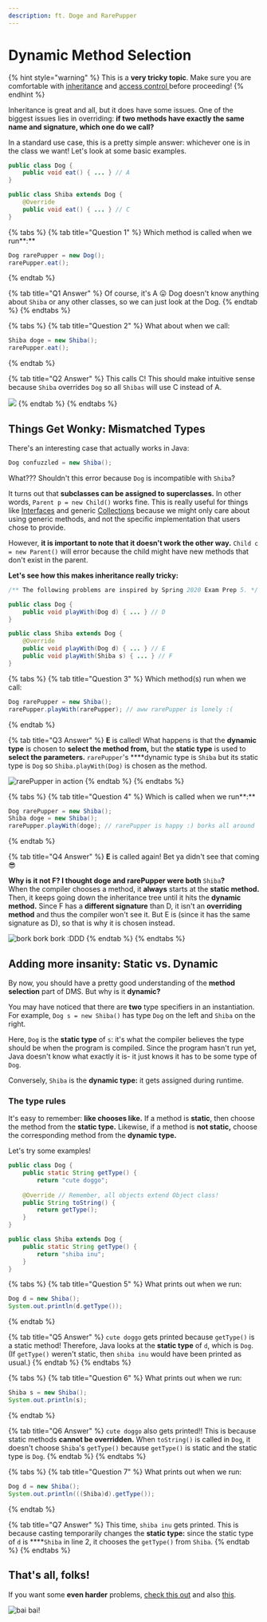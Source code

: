 ```yaml
---
description: ft. Doge and RarePupper
---
```


# Dynamic Method Selection

{% hint style="warning" %}
This is a **very tricky topic**. Make sure you are comfortable with [inheritance](inheritance.md) and [access control ](access-control.md)before proceeding!
{% endhint %}

Inheritance is great and all, but it does have some issues. One of the biggest issues lies in overriding: **if two methods have exactly the same name and signature, which one do we call?**

In a standard use case, this is a pretty simple answer: whichever one is in the class we want! Let's look at some basic examples.

```java
public class Dog {
    public void eat() { ... } // A
}

public class Shiba extends Dog {
    @Override
    public void eat() { ... } // C
}
```

{% tabs %}
{% tab title="Question 1" %}
Which method is called when we run**:**

```java
Dog rarePupper = new Dog();
rarePupper.eat();
```
{% endtab %}

{% tab title="Q1 Answer" %}
Of course, it's A 😛 Dog doesn't know anything about `Shiba` or any other classes, so we can just look at the Dog.
{% endtab %}
{% endtabs %}

{% tabs %}
{% tab title="Question 2" %}
What about when we call:

```java
Shiba doge = new Shiba();
rarePupper.eat();
```
{% endtab %}

{% tab title="Q2 Answer" %}
This calls C! This should make intuitive sense because `Shiba` overrides `Dog` so all `Shibas` will use C instead of A.

![](../.gitbook/assets/image%20%2884%29.png)
{% endtab %}
{% endtabs %}

## Things Get Wonky: Mismatched Types

There's an interesting case that actually works in Java:

```java
Dog confuzzled = new Shiba();
```

What??? Shouldn't this error because `Dog` is incompatible with `Shiba`? 

It turns out that **subclasses can be assigned to superclasses.** In other words, `Parent p = new Child()` works fine. This is really useful for things like [Interfaces](inheritance.md#interfaces) and generic [Collections](../abstract-data-types/collections/) because we might only care about using generic methods, and not the specific implementation that users chose to provide.

However, **it is important to note that it doesn't work the other way.** `Child c = new Parent()` will error because the child might have new methods that don't exist in the parent.

**Let's see how this makes inheritance really tricky:**

```java
/** The following problems are inspired by Spring 2020 Exam Prep 5. */

public class Dog {
    public void playWith(Dog d) { ... } // D
}

public class Shiba extends Dog {
    @Override
    public void playWith(Dog d) { ... } // E
    public void playWith(Shiba s) { ... } // F
}
```

{% tabs %}
{% tab title="Question 3" %}
Which method\(s\) run when we call:

```java
Dog rarePupper = new Shiba();
rarePupper.playWith(rarePupper); // aww rarePupper is lonely :(
```
{% endtab %}

{% tab title="Q3 Answer" %}
**E** is called! What happens is that the **dynamic type** is chosen to **select the method from,** but the **static type** is used to **select the parameters.** `rarePupper`'s ****dynamic type is `Shiba` but its static type is `Dog` so `Shiba.playWith(Dog)` is chosen as the method.

![rarePupper in action](../.gitbook/assets/image%20%282%29.png)
{% endtab %}
{% endtabs %}

{% tabs %}
{% tab title="Question 4" %}
Which is called when we run**:**

```java
Dog rarePupper = new Shiba();
Shiba doge = new Shiba();
rarePupper.playWith(doge); // rarePupper is happy :) borks all around
```
{% endtab %}

{% tab title="Q4 Answer" %}
**E** is called again! Bet ya didn't see that coming 😎

**Why is it not F? I thought doge and rarePupper were both** `Shiba`**?**  
When the compiler chooses a method, it **always** starts at the **static method.** Then, it keeps going down the inheritance tree until it hits the **dynamic method.** Since F has a **different signature** than D, it isn't an **overriding method** and thus the compiler won't see it. But E is \(since it has the same signature as D\), so that is why it is chosen instead.

![bork bork bork :DDD](../.gitbook/assets/image%20%2842%29.png)
{% endtab %}
{% endtabs %}

## Adding more insanity: Static vs. Dynamic

By now, you should have a pretty good understanding of the **method selection** part of DMS. But why is it **dynamic?**

You may have noticed that there are **two** type specifiers in an instantiation. For example, `Dog s = new Shiba()` has type `Dog` on the left and `Shiba` on the right.

Here, `Dog` is the **static type** of `s`: it's what the compiler believes the type should be when the program is compiled. Since the program hasn't run yet, Java doesn't know what exactly it is- it just knows it has to be some type of `Dog`.

Conversely, `Shiba` is the **dynamic type:** it gets assigned during runtime.

### The type rules

It's easy to remember: **like chooses like.** If a method is **static**, then choose the method from the **static type.** Likewise, if a method is **not static,** choose the corresponding method from the **dynamic type.** 

Let's try some examples!

```java
public class Dog {
    public static String getType() {
        return "cute doggo";
 
    @Override // Remember, all objects extend Object class!   
    public String toString() {
        return getType();
    }
}

public class Shiba extends Dog {
    public static String getType() {
        return "shiba inu";
    }
}
```

{% tabs %}
{% tab title="Question 5" %}
What prints out when we run:

```java
Dog d = new Shiba();
System.out.println(d.getType());
```
{% endtab %}

{% tab title="Q5 Answer" %}
`cute doggo` gets printed because `getType()` is a static method! Therefore, Java looks at the **static type** of `d`, which is `Dog`.   
\(If `getType()` weren't static, then `shiba inu` would have been printed as usual.\)
{% endtab %}
{% endtabs %}

{% tabs %}
{% tab title="Question 6" %}
What prints out when we run:

```java
Shiba s = new Shiba();
System.out.println(s);
```
{% endtab %}

{% tab title="Q6 Answer" %}
`cute doggo` also gets printed!! This is because static methods **cannot be overridden.** When `toString()` is called in `Dog`, it doesn't choose `Shiba`'s `getType()` because `getType()` is static and the static type is `Dog`.
{% endtab %}
{% endtabs %}

{% tabs %}
{% tab title="Question 7" %}
What prints out when we run:

```java
Dog d = new Shiba();
System.out.println(((Shiba)d).getType());
```
{% endtab %}

{% tab title="Q7 Answer" %}
This time, `shiba inu` gets printed. This is because casting temporarily changes the **static type:** since the static type of `d` is  ****`Shiba` in line 2, it chooses the `getType()` from `Shiba`.
{% endtab %}
{% endtabs %}

## That's all, folks!

If you want some **even harder** problems, [check this out](https://inst.eecs.berkeley.edu/~cs61b/sp20/materials/disc/examprep5.pdf) and also [this](https://inst.eecs.berkeley.edu/~cs61b/sp20/materials/disc/examprep6.pdf).

![bai bai!](../.gitbook/assets/image%20%2845%29.png)

